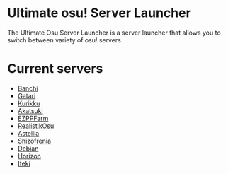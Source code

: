 # Ultimate osu! Server Launcher
The Ultimate Osu Server Launcher is a server 
launcher that allows you to switch between variety of osu! servers. 

# Current servers
- [Banchi](https://osu.ppy.sh)
- [Gatari](https://osu.gatari.pw)
- [Kurikku](https://kurikku.pw)
- [Akatsuki](https://akatsuki.pw)
- [EZPPFarm](https://ez-pp.farm)
- [RealistikOsu](https://ussr.pl)
- [Astellia](https://astellia.club)
- [Shizofrenia](https://osu.shizofrenia.pw)
- [Debian](https://debian.moe)
- [Horizon](https://lemres.de)
- [Iteki](https://iteki.pw)
